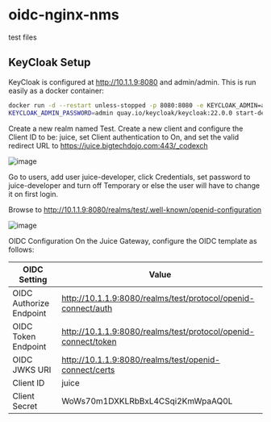 # oidc-nginx-nms
test files



## KeyCloak Setup

KeyCloak is configured at http://10.1.1.9:8080 and admin/admin. This is run easily as a docker container:
```sh
docker run -d --restart unless-stopped -p 8080:8080 -e KEYCLOAK_ADMIN=admin -e
KEYCLOAK_ADMIN_PASSWORD=admin quay.io/keycloak/keycloak:22.0.0 start-dev
```
Create a new realm named Test. Create a new client and configure the Client ID to be: juice, set Client authentication to
On, and set the valid redirect URL to https://juice.bigtechdojo.com:443/_codexch

![image](https://github.com/michelangelodorado/oidc-nginx-nms/assets/102953584/2d4694c0-0e20-4b5f-b3fa-473acab76682)

Go to users, add user juice-developer, click Credentials, set password to juice-developer and turn off Temporary or else
the user will have to change it on first login.

Browse to http://10.1.1.9:8080/realms/test/.well-known/openid-configuration

![image](https://github.com/michelangelodorado/oidc-nginx-nms/assets/102953584/30155368-88b4-48ed-bbae-d152e0299e02)

OIDC Configuration
On the Juice Gateway, configure the OIDC template as follows:

| OIDC Setting  | Value |
| ------------- | ------------- |
| OIDC Authorize Endpoint  | http://10.1.1.9:8080/realms/test/protocol/openid-connect/auth  |
| OIDC Token Endpoint  | http://10.1.1.9:8080/realms/test/protocol/openid-connect/token  |
| OIDC JWKS URI  | http://10.1.1.9:8080/realms/test/openid-connect/certs  |
| Client ID | juice |
| Client Secret | WoWs70m1DXKLRbBxL4CSqi2KmWpaAQ0L |
